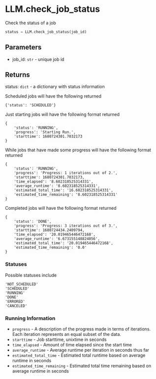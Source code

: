 # LLM.check_job_status

Check the status of a job

```python
status = LLM.check_job_status(job_id)
```

## Parameters

-   job_id: `str` - unique job id

## Returns

status: `dict` - a dictionary with status information

Scheduled jobs will have the following returned

```
{'status': 'SCHEDULED'}
```

Just starting jobs will have the following format returned

```
{
    'status': 'RUNNING',
    'progress': 'Starting Run.',
    'starttime': 1680724301.7032173
}
```

While jobs that have made some progress will have the following format returned

```
{
    'status': 'RUNNING',
    'progress': 'Progress: 1 iterations out of 2.',
    'starttime': 1680724301.7032173,
    'time_elapsed': '8.602318525314331',
    'average_runtime': '8.602318525314331',
    'estimated_total_time': '16.602318525314331',
    'estimated_time_remaining': '8.602318525314331'
}
```

Completed jobs will have the following format returned

```
{
    'status': 'DONE',
    'progress': 'Progress: 3 iterations out of 3.',
    'starttime': 1680724434.2409794,
    'time_elapsed': '20.019465446472168',
    'average_runtime': '6.673155148824056',
    'estimated_total_time': '20.019465446472168',
    'estimated_time_remaining': '0.0'
}
```

### Statuses

Possible statuses include

```
'NOT_SCHEDULED'
'SCHEDULED'
'RUNNING'
'DONE'
'ERRORED'
'CANCELED'
```

### Running Information

-   `progress` - A description of the progress made in terms of iterations. Each iteration represents an equal subset of the data.
-   `starttime` - Job starttime, unixtime in seconds
-   `time_elapsed` - Amount of time elapsed since the start time
-   `average_runtime` - Average runtime per iteration in seconds thus far
-   `estimated_total_time` - Estimated total runtime based on average runtime in seconds
-   `estimated_time_remaining` - Estimated total time remaining based on average runtime in seconds
